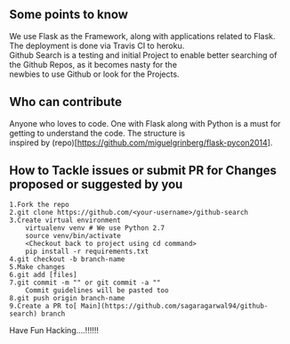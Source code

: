 ## Some points to know
We use Flask as the Framework, along with applications related to Flask. The deployment is done via Travis CI to heroku.  
Github Search is a testing and initial Project to enable better searching of the Github Repos, as it becomes nasty for the  
newbies to use Github or look for the Projects.

## Who can contribute

Anyone who loves to code. One with Flask along with Python is a must for getting to understand the code. The structure is   
inspired by  (repo)[https://github.com/miguelgrinberg/flask-pycon2014].

## How to Tackle issues or submit PR for Changes proposed or suggested by you

```
1.Fork the repo 
2.git clone https://github.com/<your-username>/github-search
3.Create virtual environment
	virtualenv venv # We use Python 2.7
	source venv/bin/activate
	<Checkout back to project using cd command>
	pip install -r requirements.txt
4.git checkout -b branch-name
5.Make changes
6.git add [files]
7.git commit -m "" or git commit -a ""
	Commit guidelines will be pasted too
8.git push origin branch-name
9.Create a PR to[ Main](https://github.com/sagaragarwal94/github-search) branch

```

Have Fun Hacking....!!!!!!
